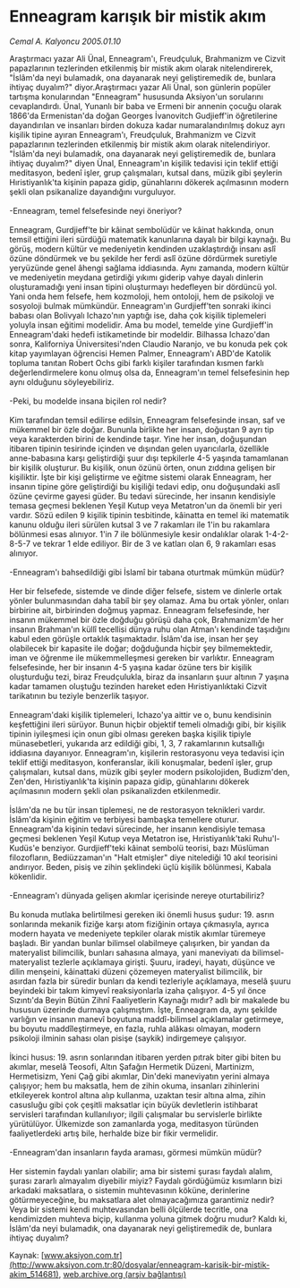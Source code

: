 # Enneagram karışık bir mistik akım

*Cemal A. Kalyoncu 2005.01.10*

<div class="pNewsDetailMainContent ctx_content" itemprop="articleBody">
 Araştırmacı yazar Ali Ünal, Enneagram'ı, Freudçuluk, Brahmanizm ve Cizvit papazlarının tezlerinden etkilenmiş bir mistik akım olarak nitelendirerek, "İslâm'da neyi bulamadık, ona dayanarak neyi geliştiremedik de, bunlara ihtiyaç duyalım?" diyor.Araştırmacı yazar Ali Ünal, son günlerin popüler tartışma konularından "Enneagram" hususunda Aksiyon'un sorularını cevaplandırdı. Ünal, Yunanlı bir baba ve Ermeni bir annenin çocuğu olarak 1866'da Ermenistan'da doğan Georges İvanovitch Gudjieff'in öğretilerine dayandırılan ve insanları birden dokuza kadar numaralandırılmış dokuz ayrı kişilik tipine ayıran Enneagram'ı, Freudçuluk, Brahmanizm ve Cizvit papazlarının tezlerinden etkilenmiş bir mistik akım olarak nitelendiriyor. "İslâm'da neyi bulamadık, ona dayanarak neyi geliştiremedik de, bunlara ihtiyaç duyalım?" diyen Ünal, Enneagram'ın kişilik tedavisi için teklif ettiği meditasyon, bedenî işler, grup çalışmaları, kutsal dans, müzik gibi şeylerin Hıristiyanlık'ta kişinin papaza gidip, günahlarını dökerek açılmasının modern şekli olan psikanalize dayandığını vurguluyor.
 <br/>
 <br/>
 -Enneagram, temel felsefesinde neyi öneriyor?
 <br/>
 <br/>
 Enneagram, Gurdjieff'te bir kâinat sembolüdür ve kâinat hakkında, onun temsil ettiğini ileri sürdüğü matematik kanunlarına dayalı bir bilgi kaynağı. Bu görüş, modern kültür ve medeniyetin kendinden uzaklaştırdığı insanı aslî özüne döndürmek ve bu şekilde her ferdi aslî özüne dördürmek suretiyle yeryüzünde genel âhengi sağlama iddiasında. Aynı zamanda, modern kültür ve medeniyetin meydana getirdiği yıkımı giderip vahye dayalı dinlerin oluşturamadığı yeni insan tipini oluşturmayı hedefleyen bir dördüncü yol. Yani onda hem felsefe, hem kozmoloji, hem ontoloji, hem de psikoloji ve sosyoloji bulmak mümkündür. Enneagram'ın Gurdjieff'ten sonraki ikinci babası olan Bolivyalı Ichazo'nın yaptığı ise, daha çok kişilik tiplemeleri yoluyla insan eğitimi modelidir. Ama bu model, temelde yine Gurdjieff'in Enneagram'daki hedefi istikametinde bir modeldir. Bilhassa Ichazo'dan sonra, Kaliforniya Üniversitesi'nden Claudio Naranjo, ve bu konuda pek çok kitap yayımlayan öğrencisi Hemen Palmer, Enneagram'ı ABD'de Katolik topluma tanıtan Robert Ochs gibi farklı kişiler tarafından kısmen farklı değerlendirmelere konu olmuş olsa da, Enneagram'ın temel felsefesinin hep aynı olduğunu söyleyebiliriz.
 <br/>
 <br/>
 -Peki, bu modelde insana biçilen rol nedir?
 <br/>
 <br/>
 Kim tarafından temsil edilirse edilsin, Enneagram felsefesinde insan, saf ve mükemmel bir özle doğar. Bununla birlikte her insan, doğuştan 9 ayrı tip veya karakterden birini de kendinde taşır. Yine her insan, doğuşundan itibaren tipinin tesirinde içinden ve dışından gelen uyarıcılarla, özellikle anne-babasına karşı geliştirdiği şuur dışı tepkilerle 4-5 yaşında tamamlanan bir kişilik oluşturur. Bu kişilik, onun özünü örten, onun zıddına gelişen bir kişiliktir. İşte bir kişi geliştirme ve eğitme sistemi olarak Enneagram, her insanın tipine göre geliştirdiği bu kişiliği tedavi edip, onu doğuşundaki aslî özüne çevirme gayesi güder. Bu tedavi sürecinde, her insanın kendisiyle temasa geçmesi beklenen Yeşil Kutup veya Metatron'un da önemli bir yeri vardır. Sözü edilen 9 kişilik tipinin tesbitinde, kâinatta en temel iki matematik kanunu olduğu ileri sürülen kutsal 3 ve 7 rakamları ile 1'in bu rakamlara bölünmesi esas alınıyor. 1'in 7 ile bölünmesiyle kesir ondalıklar olarak 1-4-2-8-5-7 ve tekrar 1 elde ediliyor. Bir de 3 ve katları olan 6, 9 rakamları esas alınıyor.
 <br/>
 <br/>
 -Enneagram'ı bahsedildiği gibi İslamî bir tabana oturtmak mümkün müdür?
 <br/>
 <br/>
 Her bir felsefede, sistemde ve dinde diğer felsefe, sistem ve dinlerle ortak yönler bulunmasından daha tabiî bir şey olamaz. Ama bu ortak yönler, onları birbirine ait, birbirinden doğmuş yapmaz. Enneagram felsefesinde, her insanın mükemmel bir özle doğduğu görüşü daha çok, Brahmanizm'de her insanın Brahman'ın küllî tecellisi dünya ruhu olan Atman'ı kendinde taşıdığını kabul eden görüşle ortaklık taşımaktadır. İslâm'da ise, insan her şey olabilecek bir kapasite ile doğar; doğduğunda hiçbir şey bilmemektedir, iman ve öğrenme ile mükemmelleşmesi gereken bir varlıktır. Enneagram felsefesinde, her bir insanın 4-5 yaşına kadar özüne ters bir kişilik oluşturduğu tezi, biraz Freudçulukla, biraz da insanların şuur altının 7 yaşına kadar tamamen oluştuğu tezinden hareket eden Hıristiyanlıktaki Cizvit tarikatının bu teziyle benzerlik taşıyor.
 <br/>
 <br/>
 Enneagram'daki kişilik tiplemeleri, Ichazo'ya aittir ve o, bunu kendisinin keşfettiğini ileri sürüyor. Bunun hiçbir objektif temeli olmadığı gibi, bir kişilik tipinin iyileşmesi için onun gibi olması gereken başka kişilik tipiyle münasebetleri, yukarıda arz edildiği gibi, 1, 3, 7 rakamlarının kutsallığı iddiasına dayanıyor. Enneagram'ın, kişilerin restorasyonu veya tedavisi için teklif ettiği meditasyon, konferanslar, ikili konuşmalar, bedenî işler, grup çalışmaları, kutsal dans, müzik gibi şeyler modern psikolojiden, Budizm'den, Zen'den, Hıristiyanlık'ta kişinin papaza gidip, günahlarını dökerek açılmasının modern şekli olan psikanalizden etkilenmedir.
 <br/>
 <br/>
 İslâm'da ne bu tür insan tiplemesi, ne de restorasyon teknikleri vardır. İslâm'da kişinin eğitim ve terbiyesi bambaşka temellere oturur. Enneagram'da kişinin tedavi sürecinde, her insanın kendisiyle temasa geçmesi beklenen Yeşil Kutup veya Metatron ise, Hıristiyanlık'taki Ruhu'l-Kudüs'e benziyor. Gurdjieff'teki kâinat sembolü teorisi, bazı Müslüman filozofların, Bediüzzaman'ın "Halt etmişler" diye nitelediği 10 akıl teorisini andırıyor. Beden, pisiş ve zihin şeklindeki üçlü kişilik bölünmesi, Kabala kökenlidir.
 <br/>
 <br/>
 -Enneagram'ı dünyada gelişen akımlar içerisinde nereye oturtabiliriz?
 <br/>
 <br/>
 Bu konuda mutlaka belirtilmesi gereken iki önemli husus şudur: 19. asrın sonlarında mekanik fiziğe karşı atom fiziğinin ortaya çıkmasıyla, ayrıca modern hayata ve medeniyete tepkiler olarak mistik akımlar türemeye başladı. Bir yandan bunlar bilimsel olabilmeye çalışırken, bir yandan da materyalist bilimcilik, bunları sahasına almaya, yani maneviyatı da bilimsel-materyalist tezlerle açıklamaya girişti. Şuuru, iradeyi, hayatı, düşünce ve dilin menşeini, kâinattaki düzeni çözemeyen materyalist bilimcilik, bir asırdan fazla bir süredir bunları da kendi tezleriyle açıklamaya, meselâ şuuru beyindeki bir takım kimyevî reaksiyonlarla izaha çalışıyor. 4-5 yıl önce Sızıntı'da Beyin Bütün Zihnî Faaliyetlerin Kaynağı mıdır? adlı bir makalede bu hususun üzerinde durmaya çalışmıştım. İşte, Enneagram da, aynı şekilde varlığın ve insanın manevî boyutuna maddî-bilimsel açıklamalar getirmeye, bu boyutu maddîleştirmeye, en fazla, ruhla alâkası olmayan, modern psikoloji ilminin sahası olan pisişe (saykik) indirgemeye çalışıyor.
 <br/>
 <br/>
 İkinci husus: 19. asrın sonlarından itibaren yerden pıtrak biter gibi biten bu akımlar, meselâ Teosofi, Altın Şafağın Hermetik Düzeni, Martinizm, Hermetisizm, Yeni Çağ gibi akımlar, Din'deki maneviyatın yerini almaya çalışıyor; hem bu maksatla, hem de zihin okuma, insanları zihinlerini etkileyerek kontrol altına alıp kullanma, uzaktan tesir altına alma, zihin casusluğu gibi çok çeşitli maksatlar için büyük devletlerin istihbarat servisleri tarafından kullanılıyor; ilgili çalışmalar bu servislerle birlikte yürütülüyor. Ülkemizde son zamanlarda yoga, meditasyon türünden faaliyetlerdeki artış bile, herhalde bize bir fikir vermelidir.
 <br/>
 <br/>
 -Enneagram'dan insanların fayda araması, görmesi mümkün müdür?
 <br/>
 <br/>
 Her sistemin faydalı yanları olabilir; ama bir sistemi şurası faydalı alalım, şurası zararlı almayalım diyebilir miyiz? Faydalı gördüğümüz kısımların bizi arkadaki maksatlara, o sistemin muhtevasının köküne, derinlerine götürmeyeceğine, bu maksatlara alet olmayacağımıza garantimiz nedir? Veya bir sistemi kendi muhtevasından belli ölçülerde tecritle, ona kendimizden muhteva biçip, kullanma yoluna gitmek doğru mudur? Kaldı ki, İslâm'da neyi bulamadık, ona dayanarak neyi geliştiremedik de, bunlara ihtiyaç duyalım?
 <br/>
</div>


Kaynak: [www.aksiyon.com.tr](http://www.aksiyon.com.tr:80/dosyalar/enneagram-karisik-bir-mistik-akim_514681), [web.archive.org (arşiv bağlantısı)](http://web.archive.org/web/20160229225749/http://www.aksiyon.com.tr:80/dosyalar/enneagram-karisik-bir-mistik-akim_514681)
